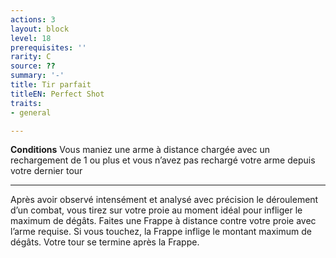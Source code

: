 ```yaml
---
actions: 3
layout: block
level: 18
prerequisites: ''
rarity: C
source: ??
summary: '-'
title: Tir parfait
titleEN: Perfect Shot
traits:
- general

---
```


<p><strong>Conditions</strong> Vous maniez une arme à distance chargée avec un rechargement de 1 ou plus et vous n’avez pas rechargé votre arme depuis votre dernier tour</p>
<hr>
<p>Après avoir observé intensément et analysé avec précision le déroulement d’un combat, vous tirez sur votre proie au moment idéal pour infliger le maximum de dégâts. Faites une Frappe à distance contre votre proie avec l’arme requise. Si vous touchez, la Frappe inflige le montant maximum de dégâts. Votre tour se termine après la Frappe.</p>